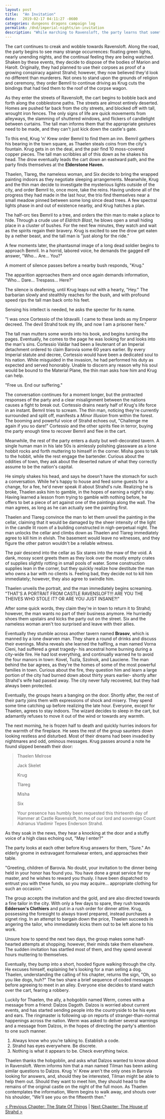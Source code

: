 ```yaml
---
layout: post
title:  "An Invitation"
date:   2019-02-17 04:11:27 -0600
categories: dungeons dragons campaign log
permalink: /dnd/imperial-nights/an-invitation
description: "While marching to Ravensloft, the party learns that sometimes dead men do tell tales"
---
```


The cart continues to creak and wobble towards Ravensloft.
Along the road, the party begins to see many strange occurrences: floating green lights, nearly unending nights, and the continual feeling they are being watched.
Shaken by these events, they decide to dispose of the bodies of Marion and Harolt.
Originally, they had planned to use their corpses as proof of a growing conspiracy against Strahd; however, they now believed they'd look no different than murderers.
Not ones to stand upon the grounds of religion and ceremony, they order Bemril to continue driving as Krug cuts the bindings that had tied them to the roof of the corpse wagon.

As they enter the streets of Ravensloft, the cart begins to bobble back and forth along the cobblestone paths.
The streets are almost entirely deserted.
Homes are pushed far back from the city streets, and blocked off with tall, wrought iron fences.
The only signs of life are quick movements from alleyways, the slamming of shuttered windows, and flickers of candlelight between curtains.
The tall man informs them that the appropriate gestures need to be made, and they can't just kick down the castle's gate.

To this end, Krug 'n' Krew order Bemril to find them an inn.
Bemril gathers his bearing in the town square, as Thaelen steals coins from the city's fountain.
Krug gets in on the deal, and the pair find 10 moss-covered copper pieces.
The tall man scribbles all of this down as he shakes his head.
The drow eventually leads the cart down an eastward path, and the party finds themselves at the **Elderstone Haven.**

Thaelen, Tlareg, the nameless woman, and Six decide to bring the wrapped painting indoors as they negotiate sleeping arrangements.
Meanwhile, Krug and the thin man decide to investigate the mysterious lights outside of the city, and order Bemril to, once more, take the reins.
Having undone all of the progress they had made in the last hour, the trio find themselves near a small meadow pinned between some long since dead trees.
A few spectral lights phase in and out of existence nearby, and Krug hatches a plan.

The half-orc ties Bemril to a tree, and orders the thin man to make a place to hide.
Through a crude use of *Eldritch Blast*, he blows open a small hiding place in a cluster of bushes.
For the next few minutes, they watch and wait as the spirits regain their bravery.
Krug is excited to see the drow get eaten by a nether beast, and the tall man is "just along for the ride."

A few moments later, the phantasmal image of a long dead soldier begins to approach Bemril.
In a horrid, labored voice, he demands the gagged elf answer, "Who... Are... You?"

A moment of silence passes before a nearby bush responds, "Krug."

The apparition approaches them and once again demands information, "Who... Dare... Trespass... Here?"

The silence is deafening, until Krug leaps out with a hearty, "Hey."
The barbarian slowly and stealthily reaches for the bush, and with profound speed rips the tall man back onto his feet.

Sensing his intellect is needed, he asks the specter for its name.

"I was once Cortessio of the Idravalli.
I came to these lands as my Emperor decreed.
The devil Strahd took my life, and now I am a prisoner here."

The tall man mutters some words into his book, and begins turning the pages.
Eventually, he comes to the page he was looking for and looks into the man's sins.
Cortessio Valdar had been a lieutenant of an Imperial detachment ordered to claim Barovia some 60 years earlier.
By every Imperial statute and decree, Cortessio would have been a dedicated soul to his nation.
While misguided in the invasion, he had performed his duty as expected and served honorably.
Unable to discern any reason why his soul would be bound to the Material Plane, the thin man asks how him and Krug can help.

"Free us.
End our suffering."

The conversation continues for a moment longer, but the protracted responses of the party and a clear misalignment between the nations causes a fight to break out.
Cortessio drains nearly half of Krug's life force in an instant.
Bemril tries to scream.
The thin man, noticing they're currently surrounded and split off, manifests a *Minor Illusion* from within the forest.
The booming and powerful voice of Strahd echoes out, "Challenge me again if you so dare!"
Cortessio and the other spirits flee in terror, buying the party enough time to recover Bemril and flee in the cart.

Meanwhile, the rest of the party enters a dusty but well-decorated tavern.
A single human man in his late 50s is aimlessly polishing glassware as a lone hobbit rocks and forth muttering to himself in the corner.
Misha goes to talk to the hobbit, while the rest engage the bartender.
Curious about the oddities of town, they ask about the deserted nature of what they correctly assume to be the nation's capital.

He simply shakes his head, and says he doesn't have the stomach for such a conversation.
While he's happy to house and feed some guests for a change, for a fee, he'd never speak ill about Strahd's rule.
Realizing he is broke, Thaelen asks him to gamble, in the hopes of earning a night's stay.
Having learned a lesson from trying to gamble with nothing before, he offers to bet a piece of art against one of the paintings along the wall.
The man agrees, as long as he can actually see the painting first.

Thaelen and Tlareg convince the man to let them unveil the painting in the cellar, claiming that it would be damaged by the sheer intensity of the light in the candle lit room of a building constructed in nigh-perpetual night.
The man unlocks the cellar and climbs down as Thaelen and Tlareg immediately agree to kill him in elvish.
The basement would leave no witnesses, and they figure the other patron wouldn't be a reliable witness.

The pair descend into the cellar as Six stares into the maw of the void.
A dank, mossy scent greets them as they look over the mostly empty crates of supplies slightly rotting in small pools of water.
Some construction supplies lean in the corner, but they quickly realize how destitute the man who owns a bar with no clients is.
Feeling bad, they decide not to kill him immediately; however, they also agree to swindle him.

Thaelen unveils the portrait, and the man immediately begins screaming.
"THAT'S A PORTRAIT FROM CASTLE RAVENSLOFT!!!
ARE YOU THE THEIVES WHO STOLE IT?
OR ARE YOU JUST INSANE?!"

After some quick words, they claim they're in town to return it to Strahd; however, the man wants no part of their business anymore.
He hurriedly shoes them upstairs and kicks the party out on the street.
Six and the nameless woman aren't too surprised and leave with their allies.

Eventually they stumble across another tavern named **Brasov**, which is manned by a lone dwarven man.
They share a round of drinks and discuss their evenings.
Misha reveals she learned the halfling, a man named Vorna Cieni, had suffered a great tragedy- his ancestral home burning during a city-wide fire.
He had lost everything, and continually warned he to avoid the four manors in town: Kovel, Tuzla, Szolnok, and Lauciene.
The man behind the bar agrees, as they're the homes of some of the most powerful families in town.
Curious about the fire, they question him and learn a large portion of the city had burned down about thirty years earlier- shortly after Strahd's wife had passed away.
The city never fully recovered, but they had always been protected.

Eventually, the groups hears a banging on the door.
Shortly after, the rest of their party joins them with expressions of shock and misery.
They spend some time catching up before realizing the late hour.
Everyone, except for Thaelen, agrees to stay indoors.
The wizard decides to sleep in the cart, but adamantly refuses to move it out of the wind or towards any warmth.

The next morning, he is frozen half to death and quickly hurries indoors for the warmth of the fireplace.
He sees the rest of the group saunters down looking restless and disturbed.
Most of their dreams had been invaded by nightmares and odd, ominous messages.
Krug passes around a note he found slipped beneath their door:

>Thaelen Melrose
>
>Jack Skelet
>
>Krug
>
>Tlareg
>
>Misha
>
>Six
>
>Your presence has humbly been requested this thirteenth day of Hammer at Castle Ravensloft, home of our lord and sovereign Count Adrianus Vladimir Tepes Enderson Strahd.

As they soak in the news, they hear a knocking at the door and a stuffy voice of a high class echoing out, "May I enter?"

The party looks at each other before Krug answers for them, "Sure."
An elderly gnome in extravagant formalwear enters, and approaches their table.

"Greeting, children of Barovia.
No doubt, your invitation to the dinner being held in your honor has found you.
You have done a great service for my master, and he wishes to reward you thusly.
I have been dispatched to entrust you with these funds, so you may acquire... appropriate clothing for such an occasion."

The group accepts the invitation and the gold, and are also directed towards a fine tailor in the city.
With only a few days to spare, they rush towards **Edderson's Clothiers** and put in a rush order for dinner attire.
Krug, possessing the foresight to always travel prepared, instead purchases a signet ring.
In an attempt to bargain down the price, Thaelen succeeds in angering the tailor, who immediately kicks them out to be left alone to his work.

Unsure how to spend the next two days, the group makes some half-hearted attempts at shopping; however, their minds take them elsewhere.
The sudden invitation has startled most of them, and they spend several hours muttering to themselves.

Eventually, they bump into a short, hooded figure walking through the city.
He excuses himself, explaining he's looking for a man selling a dog.
Thaelen, understanding the calling of his chapter, returns the sign, "Oh, so you like dogs, huh?"
The two share a brief sequence of coded messages before agreeing to meet in an alley.
Everyone else decides to stand watch over the cart, fearing a robbery.

Luckily for Thaelen, the ally, a hobgoblin named Werm, comes with a message from a friend: Dalzos Dagoth.
Dalzos is worried about current events, and has started sending people into the countryside to be his eyes and ears.
The ringmaster is following up on reports of stranger-than-normal happenings across the nation.
Werm was asked to deliver several warnings and a message from Dalzos, in the hopes of directing the party's attention to one such manner.

1.  Always know who you’re talking to.
    Establish a code.
2.  Strahd has eyes everywhere.
    Be discrete.
3.  Nothing is what it appears to be.
    Check everything twice.

Thaelen thanks the hobgoblin, and asks what Dalzos wanted to know about in Ravensloft.
Werm informs him that a man named Tilman has been asking similar questions to Dalzos.
Krug 'n' Krew aren't the only ones in Barovia looking for answers, and, should they be interested, Tilman might be able to help them out.
Should they want to meet him, they should head to the remains of the original castle on the night of the full moon.
As Thaelen contemplates the information, Werm begins to walk away, and shouts over his shoulder, "We'll see you on the fifteenth then."

[&lt; Previous Chapter: The State Of Things](/dnd/imperial-nights/the-state-of-things)
|
[Next Chapter: The House of Strahd >](/dnd/imperial-nights/the-house-of-strahd)
